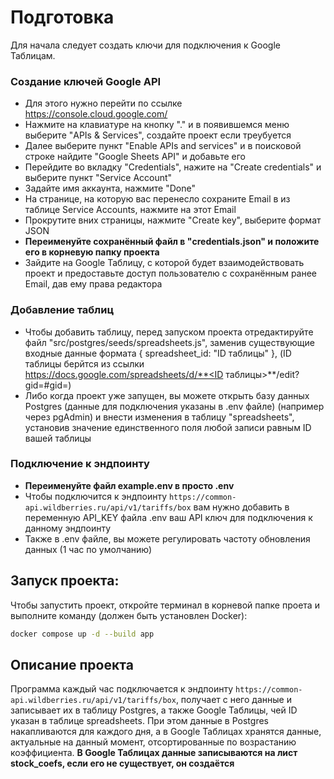 # Подготовка
Для начала следует создать ключи для подключения к Google Таблицам. 

### Создание ключей Google API
- Для этого нужно перейти по ссылке https://console.cloud.google.com/
- Нажмите на клавиатуре на кнопку "." и в появившемся меню выберите "APIs & Services", создайте проект если треубуется
- Далее выберите пункт "Enable APIs and services" и в поисковой строке найдите "Google Sheets API" и добавьте его
- Перейдите во вкладку "Credentials", нажите на "Create credentials" и выберите пункт "Service Account"
- Задайте имя аккаунта, нажмите "Done"
- На странице, на которую вас перенесло сохраните Email в из таблице Service Accounts, нажмите на этот Email
- Прокрутите вних страницы, нажмите "Create key", выберите формат JSON
- **Переименуйте сохранённый файл в "credentials.json" и положите его в корневую папку проекта**
- Зайдите на Google Таблицу, с которой будет взаимодействовать проект и предоставьте доступ пользователю с сохранённым ранее Email, дав ему права редактора

### Добавление таблиц
- Чтобы добавить таблицу, перед запуском проекта отредактируйте файл  "src/postgres/seeds/spreadsheets.js", заменив существующие входные данные формата { spreadsheet_id: "ID таблицы" }, (ID таблицы берйтся из ссылки https://docs.google.com/spreadsheets/d/**<ID таблицы>**/edit?gid=#gid=)
- Либо когда проект уже запущен, вы можете открыть базу данных Postgres (данные для подключения указаны в .env файле) (например через pgAdmin) и внести изменения в таблицу "spreadsheets", установив значение единственного поля любой записи равным ID вашей таблицы 
### Подключение к эндпоинту
- **Переименуйте файл example.env в просто .env**
- Чтобы подключится к эндпоинту ```https://common-api.wildberries.ru/api/v1/tariffs/box``` вам нужно добавить в переменную API_KEY файла .env ваш API ключ для подключения к данному эндпоинту
- Также в .env файле, вы можете регулировать частоту обновления данных (1 час по умолчанию)
  
## Запуск проекта:
Чтобы запустить проект, откройте терминал в корневой папке проета и выполните команду (должен быть установлен Docker):
```bash
docker compose up -d --build app
```
## Описание проекта
Программа каждый час подключается к эндпоинту ```https://common-api.wildberries.ru/api/v1/tariffs/box```, получает с него данные и записывает их в таблицу Postgres, а также Google Таблицы, чей ID указан в таблице spreadsheets. При этом данные в Postgres накапливаются для каждого дня, а в Google Таблицах хранятся данные, актуальные на данный момент, отсортированные по возрастанию коэффициента. **В Google Таблицах данные записываются на лист stock_coefs, если его не существует, он создаётся**
